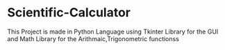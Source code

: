 # Scientific-Calculator 
This Project is made in Python Language using Tkinter Library for the GUI and Math Library for the Arithmaic,Trigonometric functionss
